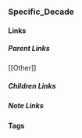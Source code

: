 ### Specific_Decade
#### Links
##### Parent Links
[[Other]]
##### Children Links
##### Note Links
#### Tags
